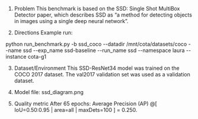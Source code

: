 1. Problem
This benchmark is based on the SSD: Single Shot MultiBox Detector paper, which describes SSD as “a method for detecting objects in images using a single deep neural network”.

2. Directions
Example run:

python run_benchmark.py -b ssd_coco --datadir /mnt/cota/datasets/coco --name ssd  --exp_name ssd-baseline --run_name ssd --namespace laura --instance cota-g1


3. Dataset/Environment
This SSD-ResNet34 model was trained on the COCO 2017 dataset. The val2017 validation set was used as a validation dataset.


4. Model
file: ssd_diagram.png

5. Quality metric
After 65 epochs:  Average Precision (AP) @[ IoU=0.50:0.95 | area=all | maxDets=100 ] = 0.250.